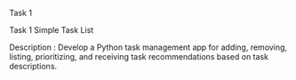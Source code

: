 Task 1

Task 1 Simple Task List

Description : Develop a Python task management app for adding, removing, listing, prioritizing, and receiving task recommendations based on task descriptions.
